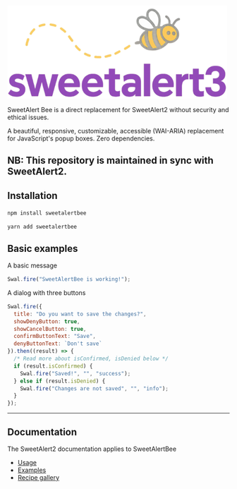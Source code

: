 <a href="https://github.com/jybleau/sweetalertbee">
  <img src="./assets/swal3-logo.png" width="498" alt="SweetAlertBee">
</a>

SweetAlert Bee is a direct replacement for SweetAlert2 without security and ethical issues.

A beautiful, responsive, customizable, accessible (WAI-ARIA) replacement <br> for JavaScript's popup boxes. Zero dependencies.


NB: This repository is maintained in sync with SweetAlert2.
---

## Installation

`npm install sweetalertbee`

`yarn add sweetalertbee`

## Basic examples

A basic message

```js
Swal.fire("SweetAlertBee is working!");
```

A dialog with three buttons

```js
Swal.fire({
  title: "Do you want to save the changes?",
  showDenyButton: true,
  showCancelButton: true,
  confirmButtonText: "Save",
  denyButtonText: `Don't save`
}).then((result) => {
  /* Read more about isConfirmed, isDenied below */
  if (result.isConfirmed) {
    Swal.fire("Saved!", "", "success");
  } else if (result.isDenied) {
    Swal.fire("Changes are not saved", "", "info");
  }
});
```


---

## Documentation

The SweetAlert2 documentation applies to SweetAlertBee

* [Usage](https://sweetalert2.github.io/#usage)
* [Examples](https://sweetalert2.github.io/#examples)
* [Recipe gallery](https://sweetalert2.github.io/recipe-gallery/)